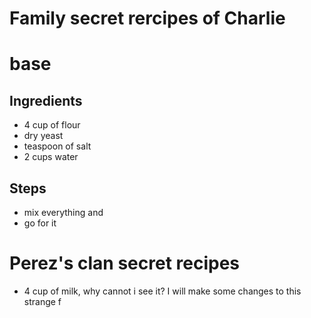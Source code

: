 # Family secret rercipes of Charlie

# base

## Ingredients
- 4 cup of flour
- dry yeast
- teaspoon of salt
- 2 cups water

## Steps
- mix everything and
- go for it

# Perez's clan secret recipes
- 4 cup of milk,
why cannot i see it?
I will make some changes to this strange f